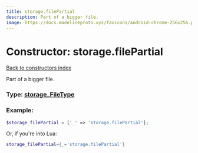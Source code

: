 ```yaml
---
title: storage.filePartial
description: Part of a bigger file.
image: https://docs.madelineproto.xyz/favicons/android-chrome-256x256.png
---
```

# Constructor: storage.filePartial  
[Back to constructors index](index.md)



Part of a bigger file.




### Type: [storage\_FileType](../types/storage_FileType.md)


### Example:

```php
$storage_filePartial = ['_' => 'storage.filePartial'];
```  


Or, if you're into Lua:

```lua
storage_filePartial={_='storage.filePartial'}

```


